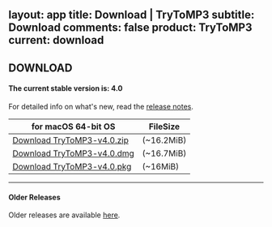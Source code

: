 layout: app
title: Download | TryToMP3
subtitle: Download
comments: false
product: TryToMP3
current: download
---

## <strong>DOWNLOAD</strong>

#### <b>The current stable version is: 4.0</b>

For detailed info on what's new, read the [release notes](./changelog.html).

for macOS 64-bit OS | FileSize
------------------------------ | -------------------------
[Download TryToMP3-v4.0.zip](http://www.filefactory.com/file/1qdp23p1d8bn/TryToMP3-4.0.zip)    | (~16.2MiB)
[Download TryToMP3-v4.0.dmg](http://www.filefactory.com/file/1xer72rbm2dr/TryToMP3-4.0.dmg)    | (~16.7MiB)
[Download TryToMP3-v4.0.pkg](http://www.filefactory.com/file/3f5ftdfqfci5/TryToMP3-4.0.pkg.zip)    | (~16MiB)

---

#### Older Releases
Older releases are available [here](./old-download.html).
